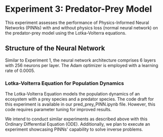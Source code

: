 # Experiment 3: Predator-Prey Model

This experiment assesses the performance of Physics-Informed Neural Networks (PINNs) with and without physics loss (normal neural network) on the predator-prey model using the Lotka-Volterra equations.

## Structure of the Neural Network
Similar to Experiment 1, the neural network architecture comprises 6 layers with 256 neurons per layer. The Adam optimizer is employed with a learning rate of 0.0005.

### Lotka-Volterra Equation for Population Dynamics

The Lotka-Volterra Equation models the population dynamics of an ecosystem with a prey species and a predator species. The code draft for this experiment is available in our pred_prey_PINN.ipynb file. However, this code requires parameter tuning for improved results. 

We intend to conduct similar experiments as described above with this Ordinary Differential Equation (ODE). Additionally, we plan to execute an experiment showcasing PINNs' capability to solve inverse problems.